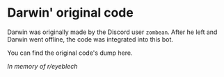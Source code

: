 # Darwin' original code

Darwin was originally made by the Discord user `zombean`. After he left and Darwin went offline, the code was integrated into this bot.

You can find the original code's dump here.

*In memory of r/eyeblech*
